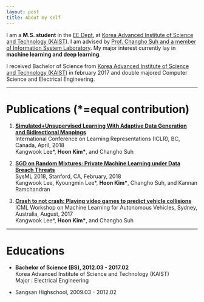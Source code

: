 ```yaml
---
layout: post
title: About my self
---
```


I am a **M.S. student** in the [EE Dept.](https://ee.kaist.ac.kr/?language=en) at [Korea Advanced Institute of Science and Technology (KAIST)](https://www.kaist.ac.kr/html/en/). I am advised by [Prof. Changho Suh and a member of Information System Laboratory](http://csuh.kaist.ac.kr/). My major interest currently lay in **machine learning and deep learning**.

I received Bachelor of Science from [Korea Advanced Institute of Science and Technology (KAIST)](https://www.kaist.ac.kr/html/en/) in february 2017 and double majored Computer Science and Electrical Engineering. 

---------------------------------------
# Publications (*=equal contribution)

1. **[Simulated+Unsupervised Learning With Adaptive Data Generation and Bidirectional Mappings](https://openreview.net/pdf?id=SkHDoG-Cb)**  
   International Conference on Learning Representations (ICLR), BC, Canada, April, 2018  
   Kangwook Lee*, __Hoon Kim*__, and Changho Suh  
   
2. **[SGD on Random Mixtures: Private Machine Learning under Data Breach Threats](http://www.sysml.cc/doc/73.pdf)**  
   SysML 2018, Stanford, CA, February, 2018  
   Kangwook Lee, Kyoungmin Lee*, __Hoon Kim*__, Changho Suh, and Kannan Ramchandran  
   
3. **[Crash to not crash: Playing video games to predict vehicle collisions](https://openreview.net/pdf?id=r1GXtBEf-)**  
   ICML Workshop on Machine Learning for Autonomous Vehicles, Sydney, Australia, August, 2017  
   Kangwook Lee*, __Hoon Kim*__, and Changho Suh  
   
---------------------------------------
# Educations

- __Bachelor of Science (BS), 2012.03 - 2017.02__  
   Korea Advanced Institute of Science and Technology (KAIST)  
   Major : Electrical Engineering   

-  Sangsan Highschool, 2009.03 - 2012.02

